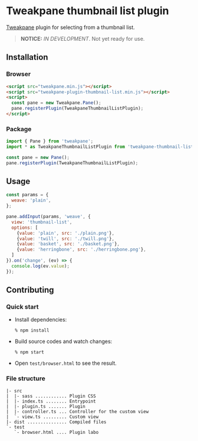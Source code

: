 # Tweakpane thumbnail list plugin

[Tweakpane][tweakpane] plugin for selecting from a thumbnail list.

> **NOTICE:** _IN DEVELOPMENT_. Not yet ready for use.

## Installation

### Browser
```html
<script src="tweakpane.min.js"></script>
<script src="tweakpane-plugin-thumbnail-list.min.js"></script>
<script>
  const pane = new Tweakpane.Pane();
  pane.registerPlugin(TweakpaneThumbnailListPlugin);
</script>
```


### Package
```js
import { Pane } from 'tweakpane';
import * as TweakpaneThumbnailListPlugin from 'tweakpane-thumbnail-list';

const pane = new Pane();
pane.registerPlugin(TweakpaneThumbnailListPlugin);
```


## Usage
```js
const params = {
  weave: 'plain',
};

pane.addInput(params, 'weave', {
  view: 'thumbnail-list',
  options: [
    {value: 'plain', src: './plain.png'},
    {value: 'twill', src: './twill.png'},
    {value: 'basket', src: './basket.png'},
    {value: 'herringbone', src: './herringbone.png'},
  ]
}).on('change', (ev) => {
  console.log(ev.value);
});
```

## Contributing

### Quick start
- Install dependencies:
  ```
  % npm install
  ```
- Build source codes and watch changes:
  ```
  % npm start
  ```
- Open `test/browser.html` to see the result.


### File structure
```
|- src
|  |- sass ............ Plugin CSS
|  |- index.ts ........ Entrypoint
|  |- plugin.ts ....... Plugin
|  |- controller.ts ... Controller for the custom view
|  `- view.ts ......... Custom view
|- dist ............... Compiled files
`- test
   `- browser.html .... Plugin labo
```


[tweakpane]: https://github.com/cocopon/tweakpane/
